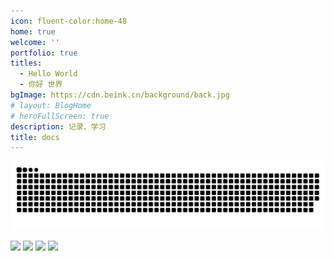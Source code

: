 ```yaml
---
icon: fluent-color:home-48
home: true
welcome: ''
portfolio: true
titles:
  - Hello World
  - 你好 世界
bgImage: https://cdn.beink.cn/background/back.jpg
# layout: BlogHome
# heroFullScreen: true
description: 记录、学习
title: docs
---
```


![](https://raw.githubusercontent.com/ToTryEveryThing/ToTryEveryThing/output/github-contribution-grid-snake.svg)


[![](https://img.shields.io/badge/Tool-badge-blue)](https://img.shields.io)
[![](https://img.shields.io/badge/Tool-Maven-red)](https://mvnrepository.com/)
[![](https://img.shields.io/badge/Theme-OhMyPosh-orange)](https://ohmyposh.dev/)
[![](https://img.shields.io/badge/icon-iconify-white)](https://icon-sets.iconify.design/)


<!-- <Catalog /> -->


